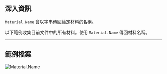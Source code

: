 ## 深入資訊
`Material.Name` 會以字串傳回給定材料的名稱。

以下範例收集目前文件中的所有材料。使用 `Material.Name` 傳回材料名稱。
___
## 範例檔案

![Material.Name](./Revit.Elements.Material.Name_img.jpg)
